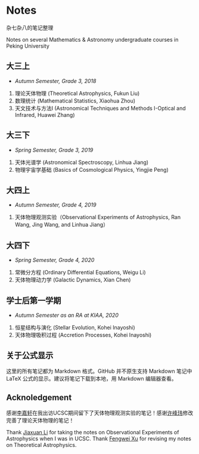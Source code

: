 # Notes

杂七杂八的笔记整理

Notes on several Mathematics & Astronomy undergraduate courses in Peking University

## 大三上
- *Autumn Semester, Grade 3, 2018*
1. 理论天体物理 (Theoretical Astrophysics, Fukun Liu)
2. 数理统计 (Mathematical Statistics, Xiaohua Zhou)
3. 天文技术与方法I (Astronomical Techniques and Methods I-Optical and Infrared, Huawei Zhang)

## 大三下
- *Spring Semester, Grade 3, 2019*
1. 天体光谱学 (Astronomical Spectroscopy, Linhua Jiang)
2. 物理宇宙学基础 (Basics of Cosmological Physics, Yingjie Peng)

## 大四上
- *Autumn Semester, Grade 4, 2019*
1. 天体物理观测实验（Observational Experiments of Astrophysics, Ran Wang, Jing Wang, and Linhua Jiang）

## 大四下
- *Spring Semester, Grade 4, 2020*
1. 常微分方程 (Ordinary Differential Equations, Weigu Li)
2. 天体物理动力学 (Galactic Dynamics, Xian Chen)

## 学士后第一学期
- *Autumn Semester as an RA at KIAA, 2020*
1. 恒星结构与演化 (Stellar Evolution, Kohei Inayoshi)
2. 天体物理吸积过程 (Accretion Processes, Kohei Inayoshi)

## 关于公式显示
这里的所有笔记都为 Markdown 格式。GitHub 并不原生支持 Markdown 笔记中 LaTeX 公式的显示。建议将笔记下载到本地，用 Markdown 编辑器查看。 

## Acknoledgement
感谢[李嘉轩](https://astrojacobli.github.io)在我出访UCSC期间留下了天体物理观测实验的笔记！感谢[许峰玮](https://github.com/XFengwei)修改完善了理论天体物理的笔记！

Thank [Jiaxuan Li](https://astrojacobli.github.io) for taking the notes on Observational Experiments of Astrophysics when I was in UCSC. Thank [Fengwei Xu](https://github.com/XFengwei) for revising my notes on Theoretical Astrophysics.
